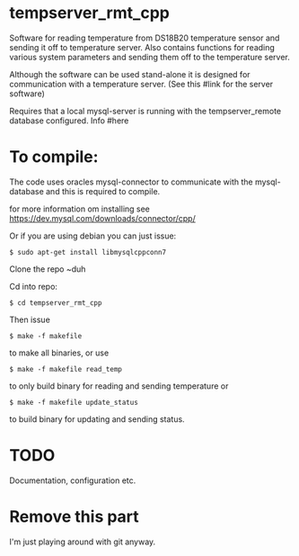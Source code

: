 # tempserver_rmt_cpp

Software for reading temperature from DS18B20 temperature sensor and sending it off to temperature server. Also contains functions for reading various system parameters and sending them off to the temperature server.

Although the software can be used stand-alone it is designed for communication with a temperature server. (See this #link for the server software)

Requires that a local mysql-server is running with the tempserver_remote database configured. Info #here

# To compile:

The code uses oracles mysql-connector to communicate with the mysql-database and this is required to compile.

for more information om installing see
https://dev.mysql.com/downloads/connector/cpp/

Or if you are using debian you can just issue:

```
$ sudo apt-get install libmysqlcppconn7
```

Clone the repo ~duh

Cd into repo:
```
$ cd tempserver_rmt_cpp
```
Then issue 
```
$ make -f makefile
```
to make all binaries, or use
```
$ make -f makefile read_temp 
```
to only build binary for reading and sending temperature or
```
$ make -f makefile update_status
```
to build binary for updating and sending status.

# TODO
Documentation, configuration etc.

# Remove this part
I'm just playing around with git anyway.
